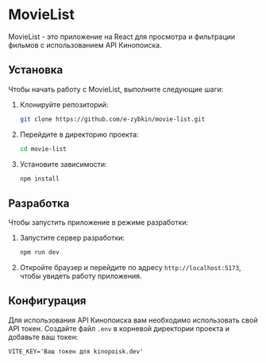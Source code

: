 # MovieList

MovieList - это приложение на React для просмотра и фильтрации фильмов с использованием API Кинопоиска.

## Установка

Чтобы начать работу с MovieList, выполните следующие шаги:

1. Клонируйте репозиторий:
   ```bash
   git clone https://github.com/e-zybkin/movie-list.git
   ```
2. Перейдите в директорию проекта:
   ```bash
   cd movie-list
   ```
3. Установите зависимости:
   ```bash
   npm install
   ```

## Разработка

Чтобы запустить приложение в режиме разработки:

1. Запустите сервер разработки:

   ```bash
   npm run dev
   ```

2. Откройте браузер и перейдите по адресу `http://localhost:5173`, чтобы увидеть работу приложения.

## Конфигурация

Для использования API Кинопоиска вам необходимо использовать свой API токен. Создайте файл `.env` в корневой директории проекта и добавьте ваш токен:

```env
VITE_KEY='Ваш токен для kinopoisk.dev'
```
